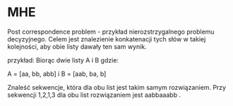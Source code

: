 # MHE

Post correspondence problem - przykład nierozstrzygalnego problemu decyzyjnego.
Celem jest znalezienie konkatenacji tych słów w takiej kolejności, aby obie listy dawały ten sam wynik.

przykład:
Biorąc dwie listy A i B gdzie:

A = [aa, bb, abb] i B = [aab, ba, b]


Znaleść sekwencje, która dla obu list jest takim samym rozwiązaniem. 
Przy sekwencji 1,2,1,3 dla obu list rozwiązaniem jest aabbaaabb .
